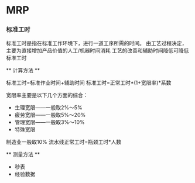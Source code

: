 MRP
===

### 标准工时

标准工时是指在标准工作环境下，进行一道工序所需的时间。
由工艺过程决定，主要为直接增加产品价值的人工/机器时间消耗
工艺的改善和辅助时间降低可降低标准工时

** 计算方法 **

标准工时=标准作业时间+辅助时间
标准工时=正常工时*(1+宽限率)*系数

宽限率主要是以下几个方面的综合：
* 生理宽限——一般取2%～5%
* 疲劳宽限——一般取5%～20%
* 管理宽限——一般取3%～10%
* 特殊宽限

制造业一般取10%
流水线正常工时=瓶颈工时*人数

** 测量方法 **

* 秒表
* 经验数据
